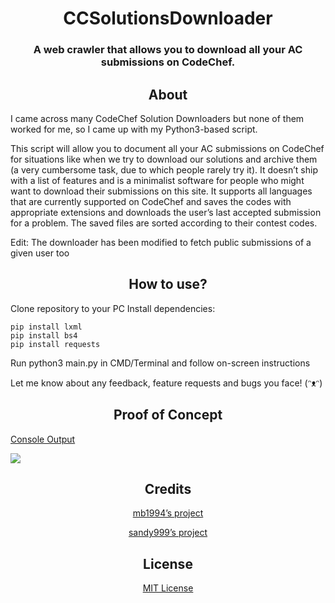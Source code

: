 <h1 align = "center"> CCSolutionsDownloader </h1>
<h3 align = "center"> A web crawler that allows you to download all your AC submissions on CodeChef. </h3>

<h2 align = "center"> About </h2>

I came across many CodeChef Solution Downloaders but none of them worked for me, so I came up with my Python3-based script.

This script will allow you to document all your AC submissions on CodeChef for situations like when we try to download our solutions and archive them (a very cumbersome task, due to which people rarely try it). It doesn’t ship with a list of features and is a minimalist software for people who might want to download their submissions on this site. It supports all languages that are currently supported on CodeChef and saves the codes with appropriate extensions and downloads the user’s last accepted submission for a problem. The saved files are sorted according to their contest codes.

Edit: The downloader has been modified to fetch public submissions of a given user too

<h2 align = "center"> How to use? </h2>

Clone repository to your PC
Install dependencies:

    pip install lxml
    pip install bs4
    pip install requests

Run python3 main.py in CMD/Terminal and follow on-screen instructions

Let me know about any feedback, feature requests and bugs you face! (ᵔᴥᵔ)

<p align="center"> <h2 align = "center"> Proof of Concept</h2> </p>

<a href = "https://pastebin.com/vFcpNKBK">Console Output</a>

<img src = "https://s3.amazonaws.com/discourseproduction/original/2X/f/f34c6bfb9d6a5c664b83fd7ca55ee77c6b5523b9.png">

<h2 align = "center"> Credits </h2>

<p align="center"> <a href = "https://discuss.codechef.com/t/a-tool-to-download-all-your-successful-codechef-solutions-in-one-go/13890">mb1994’s project</a> </p>

<p align="center"> <a href = "https://discuss.codechef.com/t/codechef-solutions-downloader/30333">sandy999’s project</a> </p>


<h2 align = "center"> License </h2>
<p align="center"> <a href  = "https://github.com/ArnavVarshney/CCSolutionsDownloader/blob/master/LICENSE"> MIT License </a> </p>
